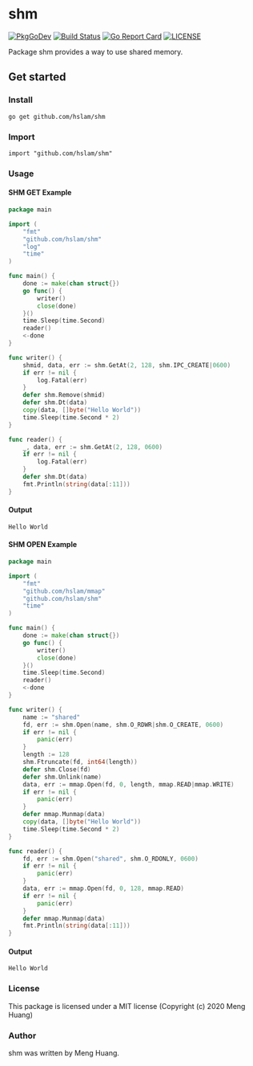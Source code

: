 # shm
[![PkgGoDev](https://pkg.go.dev/badge/github.com/hslam/shm)](https://pkg.go.dev/github.com/hslam/shm)
[![Build Status](https://travis-ci.org/hslam/shm.svg?branch=master)](https://travis-ci.org/hslam/shm)
[![Go Report Card](https://goreportcard.com/badge/github.com/hslam/shm)](https://goreportcard.com/report/github.com/hslam/shm)
[![LICENSE](https://img.shields.io/github/license/hslam/shm.svg?style=flat-square)](https://github.com/hslam/shm/blob/master/LICENSE)

Package shm provides a way to use shared memory.

## Get started

### Install
```
go get github.com/hslam/shm
```
### Import
```
import "github.com/hslam/shm"
```
### Usage
#### SHM GET Example
```go
package main

import (
	"fmt"
	"github.com/hslam/shm"
	"log"
	"time"
)

func main() {
	done := make(chan struct{})
	go func() {
		writer()
		close(done)
	}()
	time.Sleep(time.Second)
	reader()
	<-done
}

func writer() {
	shmid, data, err := shm.GetAt(2, 128, shm.IPC_CREATE|0600)
	if err != nil {
		log.Fatal(err)
	}
	defer shm.Remove(shmid)
	defer shm.Dt(data)
	copy(data, []byte("Hello World"))
	time.Sleep(time.Second * 2)
}

func reader() {
	_, data, err := shm.GetAt(2, 128, 0600)
	if err != nil {
		log.Fatal(err)
	}
	defer shm.Dt(data)
	fmt.Println(string(data[:11]))
}
```
#### Output
```
Hello World
```

#### SHM OPEN Example
```go
package main

import (
	"fmt"
	"github.com/hslam/mmap"
	"github.com/hslam/shm"
	"time"
)

func main() {
	done := make(chan struct{})
	go func() {
		writer()
		close(done)
	}()
	time.Sleep(time.Second)
	reader()
	<-done
}

func writer() {
	name := "shared"
	fd, err := shm.Open(name, shm.O_RDWR|shm.O_CREATE, 0600)
	if err != nil {
		panic(err)
	}
	length := 128
	shm.Ftruncate(fd, int64(length))
	defer shm.Close(fd)
	defer shm.Unlink(name)
	data, err := mmap.Open(fd, 0, length, mmap.READ|mmap.WRITE)
	if err != nil {
		panic(err)
	}
	defer mmap.Munmap(data)
	copy(data, []byte("Hello World"))
	time.Sleep(time.Second * 2)
}

func reader() {
	fd, err := shm.Open("shared", shm.O_RDONLY, 0600)
	if err != nil {
		panic(err)
	}
	data, err := mmap.Open(fd, 0, 128, mmap.READ)
	if err != nil {
		panic(err)
	}
	defer mmap.Munmap(data)
	fmt.Println(string(data[:11]))
}
```
#### Output
```
Hello World
```

### License
This package is licensed under a MIT license (Copyright (c) 2020 Meng Huang)


### Author
shm was written by Meng Huang.



